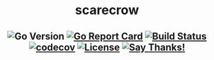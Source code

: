 <h1 align="center">scarecrow</h1>
<h2 align="center">

  ![Go Version](https://img.shields.io/badge/Go%20Version-latest-brightgreen.svg)
  [![Go Report Card](https://goreportcard.com/badge/github.com/Depado/scarecrow)](https://goreportcard.com/report/github.com/Depado/scarecrow)
  [![Build Status](https://drone.depado.eu/api/badges/Depado/scarecrow/status.svg)](https://drone.depado.eu/Depado/scarecrow)
  [![codecov](https://codecov.io/gh/Depado/scarecrow/branch/master/graph/badge.svg)](https://codecov.io/gh/Depado/scarecrow)
  [![License](https://img.shields.io/badge/license-MIT-blue.svg)](https://github.com/Depado/scarecrow/blob/main/LICENSE)
  [![Say Thanks!](https://img.shields.io/badge/Say%20Thanks-!-1EAEDB.svg)](https://saythanks.io/to/Depado)

</h2>

<h2 align="center"></h2>
